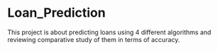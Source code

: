 # Loan_Prediction
This project is about predicting loans using 4 different algorithms and reviewing comparative study of them in terms of accuracy.
